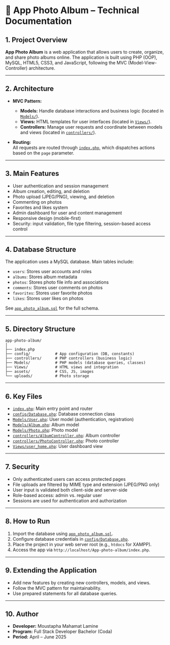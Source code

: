 # 📸 App Photo Album – Technical Documentation

## 1. Project Overview

**App Photo Album** is a web application that allows users to create, organize, and share photo albums online. The application is built using PHP (OOP), MySQL, HTML5, CSS3, and JavaScript, following the MVC (Model-View-Controller) architecture.

---

## 2. Architecture

- **MVC Pattern:**  
  - **Models:** Handle database interactions and business logic (located in [`Models/`](Models/)).
  - **Views:** HTML templates for user interfaces (located in [`Views/`](Views/)).
  - **Controllers:** Manage user requests and coordinate between models and views (located in [`controllers/`](controllers/)).

- **Routing:**  
  All requests are routed through [`index.php`](index.php), which dispatches actions based on the `page` parameter.

---

## 3. Main Features

- User authentication and session management
- Album creation, editing, and deletion
- Photo upload (JPEG/PNG), viewing, and deletion
- Commenting on photos
- Favorites and likes system
- Admin dashboard for user and content management
- Responsive design (mobile-first)
- Security: input validation, file type filtering, session-based access control

---

## 4. Database Structure

The application uses a MySQL database. Main tables include:

- `users`: Stores user accounts and roles
- `albums`: Stores album metadata
- `photos`: Stores photo file info and associations
- `comments`: Stores user comments on photos
- `favorites`: Stores user favorite photos
- `likes`: Stores user likes on photos

See [`app_photo_album.sql`](app_photo_album.sql) for the full schema.

---

## 5. Directory Structure

```
app-photo-album/
│
├── index.php
├── config/           # App configuration (DB, constants)
├── controllers/      # PHP controllers (business logic)
├── Models/           # PHP models (database queries, classes)
├── Views/            # HTML views and integration
├── assets/           # CSS, JS, images
└── uploads/          # Photo storage
```

---

## 6. Key Files

- [`index.php`](index.php): Main entry point and router
- [`config/Database.php`](config/Database.php): Database connection class
- [`Models/User.php`](Models/User.php): User model (authentication, registration)
- [`Models/Album.php`](Models/Album.php): Album model
- [`Models/Photo.php`](Models/Photo.php): Photo model
- [`controllers/AlbumController.php`](controllers/AlbumController.php): Album controller
- [`controllers/PhotoController.php`](controllers/PhotoController.php): Photo controller
- [`Views/user_home.php`](Views/user_home.php): User dashboard view

---

## 7. Security

- Only authenticated users can access protected pages
- File uploads are filtered by MIME type and extension (JPEG/PNG only)
- User input is validated both client-side and server-side
- Role-based access: admin vs. regular user
- Sessions are used for authentication and authorization

---

## 8. How to Run

1. Import the database using [`app_photo_album.sql`](app_photo_album.sql).
2. Configure database credentials in [`config/Database.php`](config/Database.php).
3. Place the project in your web server root (e.g., `htdocs` for XAMPP).
4. Access the app via `http://localhost/App-photo-album/index.php`.

---

## 9. Extending the Application

- Add new features by creating new controllers, models, and views.
- Follow the MVC pattern for maintainability.
- Use prepared statements for all database queries.

---

## 10. Author

- **Developer:** Moustapha Mahamat Lamine
- **Program:** Full Stack Developer Bachelor (Coda)
- **Period:** April – June 2025